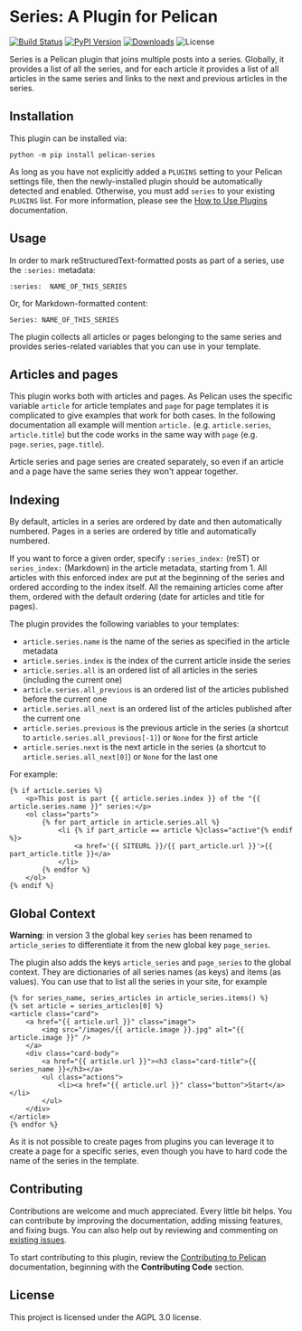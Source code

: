 Series: A Plugin for Pelican
============================

[![Build Status](https://img.shields.io/github/actions/workflow/status/pelican-plugins/series/main.yml?branch=main)](https://github.com/pelican-plugins/series/actions)
[![PyPI Version](https://img.shields.io/pypi/v/pelican-series)](https://pypi.org/project/pelican-series/)
[![Downloads](https://img.shields.io/pypi/dm/pelican-series)](https://pypi.org/project/pelican-series/)
![License](https://img.shields.io/pypi/l/pelican-series?color=blue)

Series is a Pelican plugin that joins multiple posts into a series. Globally, it provides a list of all the series, and for each article it provides a list of all articles in the same series and links to the next and previous articles in the series.

Installation
------------

This plugin can be installed via:

    python -m pip install pelican-series

As long as you have not explicitly added a `PLUGINS` setting to your Pelican settings file, then the newly-installed plugin should be automatically detected and enabled. Otherwise, you must add `series` to your existing `PLUGINS` list. For more information, please see the [How to Use Plugins](https://docs.getpelican.com/en/latest/plugins.html#how-to-use-plugins) documentation.

Usage
-----

In order to mark reStructuredText-formatted posts as part of a series, use the `:series:` metadata:

    :series:  NAME_OF_THIS_SERIES

Or, for Markdown-formatted content:

    Series: NAME_OF_THIS_SERIES

The plugin collects all articles or pages belonging to the same series and provides series-related variables that you can use in your template.

Articles and pages
------------------

This plugin works both with articles and pages. As Pelican uses the specific variable `article` for article templates and `page` for page templates it is complicated to give examples that work for both cases. In the following documentation all example will mention `article.` (e.g. `article.series`, `article.title`) but the code works in the same way with `page` (e.g. `page.series`, `page.title`).

Article series and page series are created separately, so even if an article and a page have the same series they won't appear together.

Indexing
--------

By default, articles in a series are ordered by date and then automatically numbered. Pages in a series are ordered by title and automatically numbered.

If you want to force a given order, specify `:series_index:` (reST) or `series_index:` (Markdown) in the article metadata, starting from 1. All articles with this enforced index are put at the beginning of the series and ordered according to the index itself. All the remaining articles come after them, ordered with the default ordering (date for articles and title for pages).

The plugin provides the following variables to your templates:

* `article.series.name` is the name of the series as specified in the article metadata
* `article.series.index` is the index of the current article inside the series
* `article.series.all` is an ordered list of all articles in the series (including the current one)
* `article.series.all_previous` is an ordered list of the articles published before the current one
* `article.series.all_next` is an ordered list of the articles published after the current one
* `article.series.previous` is the previous article in the series (a shortcut to `article.series.all_previous[-1]`) or `None` for the first article
* `article.series.next` is the next article in the series (a shortcut to `article.series.all_next[0]`) or `None` for the last one

For example:

```html+jinja
{% if article.series %}
    <p>This post is part {{ article.series.index }} of the "{{ article.series.name }}" series:</p>
    <ol class="parts">
        {% for part_article in article.series.all %}
            <li {% if part_article == article %}class="active"{% endif %}>
                <a href='{{ SITEURL }}/{{ part_article.url }}'>{{ part_article.title }}</a>
            </li>
        {% endfor %}
    </ol>
{% endif %}
```

Global Context
--------------

**Warning**: in version 3 the global key `series` has been renamed to `article_series` to differentiate it from the new global key `page_series`.

The plugin also adds the keys `article_series` and `page_series` to the global context. They are dictionaries of all series names (as keys) and items (as values). You can use that to list all the series in your site, for example

```html+jinja
{% for series_name, series_articles in article_series.items() %}
{% set article = series_articles[0] %}
<article class="card">
	<a href="{{ article.url }}" class="image">
		<img src="/images/{{ article.image }}.jpg" alt="{{ article.image }}" />
	</a>
	<div class="card-body">
    	<a href="{{ article.url }}"><h3 class="card-title">{{ series_name }}</h3></a>
     	<ul class="actions">
     		<li><a href="{{ article.url }}" class="button">Start</a></li>
     	</ul>
	</div>
</article>
{% endfor %}
```

As it is not possible to create pages from plugins you can leverage it to create a page for a specific series, even though you have to hard code the name of the series in the template.

Contributing
------------

Contributions are welcome and much appreciated. Every little bit helps. You can contribute by improving the documentation, adding missing features, and fixing bugs. You can also help out by reviewing and commenting on [existing issues][].

To start contributing to this plugin, review the [Contributing to Pelican][] documentation, beginning with the **Contributing Code** section.

[existing issues]: https://github.com/pelican-plugins/series/issues
[Contributing to Pelican]: https://docs.getpelican.com/en/latest/contribute.html

License
-------

This project is licensed under the AGPL 3.0 license.
